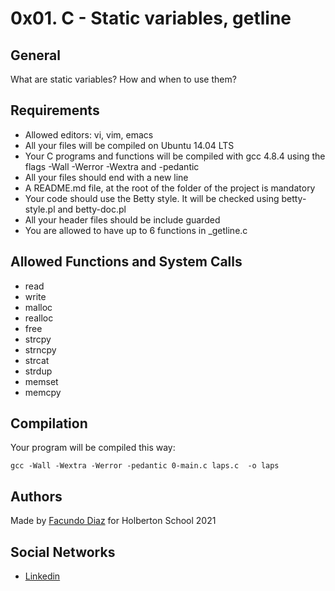 # 0x01. C - Static variables, getline

## General
What are static variables?
How and when to use them?

## Requirements

- Allowed editors: vi, vim, emacs
- All your files will be compiled on Ubuntu 14.04 LTS
- Your C programs and functions will be compiled with gcc 4.8.4 using the flags -Wall -Werror -Wextra and -pedantic
- All your files should end with a new line
- A README.md file, at the root of the folder of the project is mandatory
- Your code should use the Betty style. It will be checked using betty-style.pl and betty-doc.pl
- All your header files should be include guarded
- You are allowed to have up to 6 functions in _getline.c

## Allowed Functions and System Calls
- read
- write
- malloc
- realloc
- free
- strcpy
- strncpy
- strcat
- strdup
- memset
- memcpy

## Compilation
Your program will be compiled this way:

```
gcc -Wall -Wextra -Werror -pedantic 0-main.c laps.c  -o laps
```

## Authors
Made by [Facundo Diaz](https://github.com/facu2279) for Holberton School 2021

Social Networks
-------------------
- [Linkedin](https://www.linkedin.com/in/facundo-diaz-noya/)
